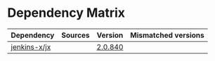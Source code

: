 # Dependency Matrix

Dependency | Sources | Version | Mismatched versions
---------- | ------- | ------- | -------------------
[jenkins-x/jx](https://github.com/jenkins-x/jx) |  | [2.0.840](https://github.com/jenkins-x/jx/releases/tag/v2.0.840) | 
